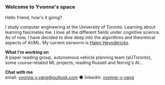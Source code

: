 ### Welcome to Yvonne's space

Hello friend, how's it going? 

I study computer engineering at the University of Toronto. Learning about learning fascinates me. I love all the different fields under cognitive science. As of now, I have decided to dive deep into the algorithms and theoretical aspects of AI/ML. My current earworm is [Haley Heynderickx](https://www.youtube.com/watch?v=w39qx5X_Owg).

**What I'm working on**  
A paper reading group, autonomous vehicle planning team (aUToronto), some course-related ML projects, reading Russell and Norvig's AI...

**Chat with me**  
email: yvonne.y.yang@outlook.com ◆ linkedin: [yvonne-y-yang](https://linkedin/in/yvonne-y-yang)

<!--
**yvonne-yang/yvonne-yang** is a ✨ _special_ ✨ repository because its `README.md` (this file) appears on your GitHub profile.

Here are some ideas to get you started:

- 🔭 I’m currently working on ...
- 🌱 I’m currently learning ...
- 👯 I’m looking to collaborate on ...
- 🤔 I’m looking for help with ...
- 💬 Ask me about ...
- 📫 How to reach me: ...
- 😄 Pronouns: ...
- ⚡ Fun fact: ...
-->
